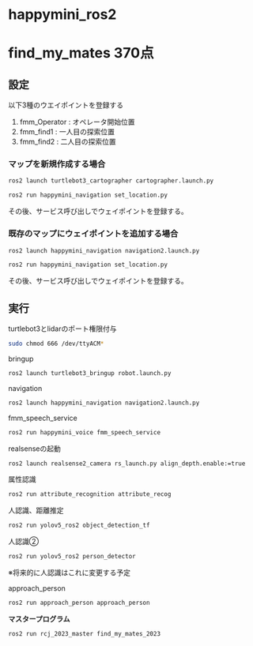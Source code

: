 # happymini_ros2
# find_my_mates 370点
## 設定
以下3種のウエイポイントを登録する
1. fmm_Operator : オペレータ開始位置
2. fmm_find1 : 一人目の探索位置
3. fmm_find2 : 二人目の探索位置

### マップを新規作成する場合
```bash
ros2 launch turtlebot3_cartographer cartographer.launch.py
```

```bash
ros2 run happymini_navigation set_location.py
```
その後、サービス呼び出しでウェイポイントを登録する。

### 既存のマップにウェイポイントを追加する場合
```bash
ros2 launch happymini_navigation navigation2.launch.py
```
```bash
ros2 run happymini_navigation set_location.py
```
その後、サービス呼び出しでウェイポイントを登録する。

## 実行
turtlebot3とlidarのポート権限付与
```bash
sudo chmod 666 /dev/ttyACM*
```
bringup
```bash
ros2 launch turtlebot3_bringup robot.launch.py
```
navigation
```bash
ros2 launch happymini_navigation navigation2.launch.py
```

fmm_speech_service
```bash
ros2 run happymini_voice fmm_speech_service
```
realsenseの起動
```bash
ros2 launch realsense2_camera rs_launch.py align_depth.enable:=true
```

属性認識
```bash
ros2 run attribute_recognition attribute_recog
```

人認識、距離推定
```bash
ros2 run yolov5_ros2 object_detection_tf
```

人認識②
```bash
ros2 run yolov5_ros2 person_detector
```
※将来的に人認識はこれに変更する予定

approach_person
```bash
ros2 run approach_person approach_person
```

**マスタープログラム**
```bash
ros2 run rcj_2023_master find_my_mates_2023
